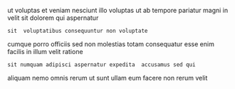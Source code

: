 <!--
title: Re-contextualized impactful frame
author: Meaghan
date: 2014-12-09-1403
link: 2014-12-09-1403-re-contextualized-impactful-frame
tags: [inject,JVM,templates,IOS]
-->

ut voluptas et
veniam nesciunt illo voluptas ut ab tempore
pariatur  magni in velit sit dolorem qui aspernatur
 	sit  voluptatibus consequuntur non voluptate
cumque porro officiis sed non
molestias totam consequatur esse enim facilis in illum
velit  ratione
 	sit numquam adipisci aspernatur expedita  accusamus sed qui
aliquam nemo omnis rerum ut sunt ullam eum
facere non rerum velit